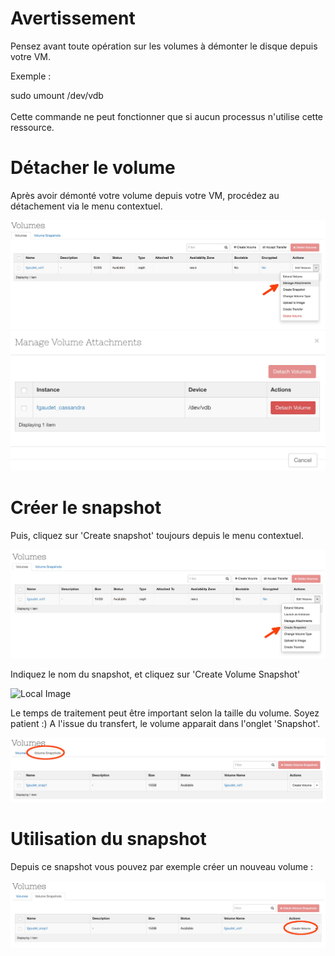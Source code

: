 # Avertissement
Pensez avant toute opération sur les volumes à démonter le disque depuis votre VM.

Exemple : 

<div class="command-line"><span class="command">sudo umount /dev/vdb</span></div>
<br>
<div class="alert alert-warning">Cette commande ne peut fonctionner que si aucun processus n'utilise cette ressource.</div>

# Détacher le volume

Après avoir démonté votre volume depuis votre VM, procédez au détachement via le menu contextuel.

![Local Image](./images/volume-04.jpg)
![Local Image](./images/volume-16.jpg)

# Créer le snapshot

Puis, cliquez sur 'Create snapshot' toujours depuis le menu contextuel.

![Local Image](./images/volume-20.jpg)

Indiquez le nom du snapshot, et cliquez sur 'Create Volume Snapshot'

![Local Image](./images/volume-21.jpg)

Le temps de traitement peut être important selon la taille du volume. Soyez patient :) A l'issue du transfert, le volume apparait dans l'onglet 'Snapshot'.

![Local Image](./images/volume-22.jpg)

# Utilisation du snapshot

Depuis ce snapshot vous pouvez par exemple créer un nouveau volume :

![Local Image](./images/volume-28.jpg)
